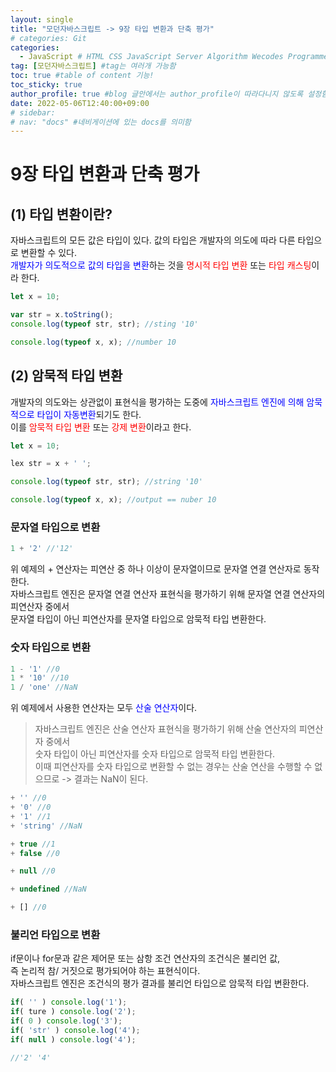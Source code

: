 ```yaml
---
layout: single
title: "모던자바스크립트 -> 9장 타입 변환과 단축 평가"  
# categories: Git
categories:
  - JavaScript # HTML CSS JavaScript Server Algorithm Wecodes Programmers CS Github Blog
tag: [모던자바스크립트] #tag는 여러개 가능함
toc: true #table of content 기능!
toc_sticky: true
author_profile: true #blog 글안에서는 author_profile이 따라다니지 않도록 설정함
date: 2022-05-06T12:40:00+09:00
# sidebar:
# nav: "docs" #네비게이션에 있는 docs를 의미함
---
```

# 9장 타입 변환과 단축 평가  
## (1) 타입 변환이란?  
자바스크립트의 모든 값은 타입이 있다. 값의 타입은 개발자의 의도에 따라 다른 타입으로 변환할 수 있다.  
<span style="color:blue">개발자가 의도적으로 값의 타입을 변환</span>하는 것을 <span style="color:red">명시적 타입 변환</span> 또는 <span style="color:red">타입 캐스팅</span>이라 한다.  

```js
let x = 10;

var str = x.toString();
console.log(typeof str, str); //sting '10'

console.log(typeof x, x); //number 10
```  
## (2) 암묵적 타입 변환  
개발자의 의도와는 상관없이 표현식을 평가하는 도중에 <span style="color:blue">자바스크립트 엔진에 의해 암묵적으로 타입이 자동변환</span>되기도 한다.  
이를 <span style="color:red">암묵적 타입 변환</span> 또는 <span style="color:red">강제 변환</span>이라고 한다.  
```js
let x = 10;

lex str = x + ' '; 

console.log(typeof str, str); //string '10'

console.log(typeof x, x); //output == nuber 10
```   
### 문자열 타입으로 변환  
```js
1 + '2' //'12'
```  
위 예제의 + 연산자는 피연산 중 하나 이상이 문자열이므로 문자열 연결 연산자로 동작한다.  
자바스크립트 엔진은 문자열 연결 연산자 표현식을 평가하기 위해 문자열 연결 연산자의 피연산자 중에서  
문자열 타입이 아닌 피연산자를 문자열 타입으로 암묵적 타입 변환한다.  

### 숫자 타입으로 변환  
```js
1 - '1' //0
1 * '10' //10
1 / 'one' //NaN
```  
위 예제에서 사용한 연산자는 모두 <span style="color:blue">산술 연산자</span>이다.  
> 자바스크립트 엔진은 산술 연산자 표현식을 평가하기 위해 산술 연산자의 피연산자 중에서  
숫자 타입이 아닌 피연산자를 숫자 타입으로 암묵적 타입 변환한다.  
이때 피연산자를 숫자 타입으로 변환할 수 없는 경우는 산술 연산을 수행할 수 없으므로 -> 결과는 NaN이 된다.  

```js
+ '' //0
+ '0' //0
+ '1' //1
+ 'string' //NaN

+ true //1
+ false //0

+ null //0

+ undefined //NaN

+ [] //0
```  

### 불리언 타입으로 변환  
if문이나 for문과 같은 제어문 또는 삼항 조건 연산자의 조건식은 불리언 값,  
즉 논리적 참/ 거짓으로 평가되어야 하는 표현식이다.    
자바스크립트 엔진은 조건식의 평가 결과를 불리언 타입으로 암묵적 타입 변환한다.  
```js
if( '' ) console.log('1');
if( ture ) console.log('2');
if( 0 ) console.log('3');
if( 'str' ) console.log('4');
if( null ) console.log('4');

//'2' '4'
```





<!-- 메소드 위에 변수 선언, 메소드 안에 메소드, 메소드 끝나고 리턴 -->

<!-- ### 2. Link 넣기

```

유형 1: (설명어를 입력) : [gunhee's coding blog](https://gunhee-jeong.github.io/)
유형 2: (URL 자동연결) : <https://gunhee-jeong.github.io/>
유형 3: (동일 파일 내 '문단으로 이동') : [1. Header로 이동](###-1-header)

```

유형 1: (설명어를 입력) : [gunhee's coding blog](https://gunhee-jeong.github.io/)
유형 2: (URL 자동연결) : <https://gunhee-jeong.github.io/>
유형 3: (동일 파일 내 '문단으로 이동') : [1. Header로 이동](#1-header)
유형 3의 방법

1. 특수문자를 제거
2. 스페이스는 -로 바꾸고
3. 대문자는 소문자로!
   그래서 ### 1. Header -> #1-header

## Link: [google][https://www.google.com/]

### 3. 수평선

```

---

```

---

### 4. 라인 바꾸기

```

스페이스바를 2번 눌러주면 다음칸으로
이동할 수 있어요!

```

---

스페이스바를 2번 눌러주면
다음칸으로 이동할 수 있어요!

### 5. list 만들기

```

1. 1번
2. 2번
3. 3번

- 순서없는 list
  - 순서없는 list
    - 순서없는 list

```

1. 1번
2. 2번
3. 3번

- 순서없는 list
  - 순서없는 list
    - 순서없는 list

---

### 6. font 관련

```

**진하게** -> 볼드
_기울여서_ -> 이탤릭체
~~취소선~~ -> 취소선

<ul>밑줄넣기</ul> -> 밑줄
<span style="color:red">빨간 글씨</span> -> 글자색
이것이 `인라인` 입니다 -> 인라인 코드
```

**진하게** -> 볼드
_기울여서_ -> 이탤릭체
~~취소선~~ -> 취소선
<u>밑줄넣기</u> -> 밑줄
<span style="color:red">빨간 글씨</span>
이것이 `인라인` 입니다 -> 인라인 코드

---

### 7. 인용구문

```
> coding
>
> > JavaScript
> >
> > > 내가 프짱!
```

> coding
>
> > JavaScript
> >
> > > 내가 프짱!

---

### 8. 이미지 삽입

```
유형1: ('사이즈를 조절' -> HTML 태그 사용) : <img src="https://gunhee-jeong.github.io/assets/images/blogLogo.png" width="300" height="200">
유형2: (이미지 삽입 후 -> 링크 걸기)
[![이미지](https://gunhee-jeong.github.io/assets/images/blogLogo/blogLogo.png)](https://gunhee-jeong.github.io/)
```

유형1: ('사이즈를 조절' -> HTML 태그 사용) : <img src="https://gunhee-jeong.github.io/assets/images/blogLogo.png" width="300" height="200">
유형2: (이미지 삽입 후 -> 링크 걸기)
[![이미지](https://gunhee-jeong.github.io/assets/images/blogLogo.png)](https://gunhee-jeong.github.io/)

### 9. 표 만들기

```
||국어|영어|
| :--- | ---: | :--: |
|건희 | 100점 | 100점
|철수 | 100점 | 100점
```

|      |  국어 | 영어  |
| :--- | ----: | :---: |
| 건희 | 100점 | 100점 |
| 철수 | 100점 | 100점 |

> - header를 넣고 싶은 경우 ---을 사용하고 :을 이용하여 정렬에 사용함!

### 10. 토글 만들기

```
<details>
<summary>여기를 누르세요</summary>
<div markdown="1">
숨겨진 내용
</div>
</details>
```

<details>
<summary>여기를 누르세요</summary>
<div markdown="1">
숨겨진 내용
</div>
</details> -->
